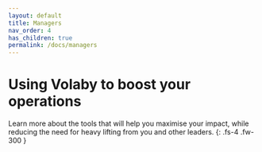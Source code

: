 ```yaml
---
layout: default
title: Managers
nav_order: 4
has_children: true
permalink: /docs/managers
---
```


# Using Volaby to boost your operations

Learn more about the tools that will help you maximise your impact, while reducing the need for heavy lifting from you and other leaders.
{: .fs-4 .fw-300 }

